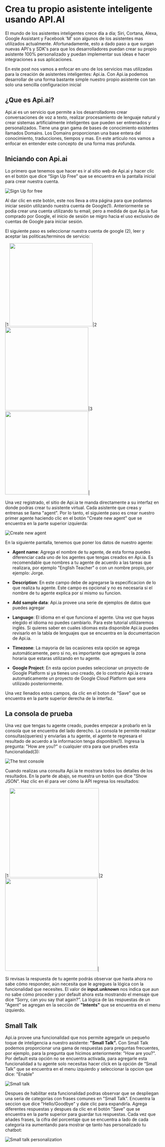# Crea tu propio asistente inteligente usando API.AI

El mundo de los asistentes inteligentes crece día a día; Siri, Cortana, Alexa, Google Assistant y Facebook 'M' son algunos de los asistentes mas utilizados actualmente. Afortunadamente, esto a dado paso a que surgan nuevas API's y SDK's para que los desarrolladores puedan crear su propio asistente 100% personalizado y puedan implementar sus ideas e hacer integraciones a sus aplicaciones.

En este post nos vamos a enfocar en uno de los servicios mas utilizadas para la creación de asistentes inteligentes: Api.ia.
Con Api.ia podemos desarrollar de una forma bastante simple nuestro propio asistente con tan solo una sencilla configuracion inicial

## ¿Que es Api.ai?

Api.ai es un servicio que permite a los desarrolladores crear conversaciones de voz a texto, realizar procesamiento de lenguaje natural y crear sistemas artificialmente inteligentes que pueden ser entrenados y personalizados. Tiene una gran gama de bases de conocimiento existentes llamados Domains. Los Domains proporcionan una base entera del conocimiento, traducciones, tiempos y mas. En este articulo nos vamos a enfocar en entender este concepto de una forma mas profunda.

## Iniciando con Api.ai

Lo primero que tenemos que hacer es ir al sitio web de Api.ai y hacer clic en el botón que dice “Sign Up Free” que se encuentra en la pantalla inicial para crear nuestra cuenta.

![Sign Up for free](https://lh3.googleusercontent.com/fXtRq1O2CKbDi3SomhX1Dni4FCHww4twNZHkW5M_rsX4ptCLCoPmC0c35LvGz5XqKPDFeYrxgEpf68wfLj-okp9lu9DaeUFdfvEEcf-rPDuFb6hf8UY4-sIJ8oYzoP7Pu0PK4sD1Yip14k3JMO7t3CGFRdv7PlDFRtgtIEIU0F-nl0oTrf-XIfnJKryWmNcqTY9apFAZ7W_u0kYGW3ptKhdbS8XDZINqnHcOKcT7GZIGcFW-5flYS340jc1QcwRZWJr68v2Jd_vUGdiUOxVJ0U_bwRL3hch2O8zsCA7wATKvX6ng4C6ms_PlJP3giGPPBa7XCuYWuOcaRskr6t_U_ne9AdSr4UpbmZ0GCpx9F3A8XHYtY5O7HbeahQ_9xGYTkqr_T4h-EeJf7YanAYK4AJleFnf2o37ul91QS6hqngO6xiF_e7cCFCB3CHiPQsjYyu9oI4MBxFCdJYGzbJedfXTiS6MjQbAwnzg8Hruwc8CybIAfZqi6TtcJ2UGHKGm1t6P4kyeBMmSZx5um33eBC9cPOhNdFLlq3i6wWpATIo9U_tmBCUsCWFQoW5cPJQ=w2734-h1312 "Sign Up for free")

Al dar clic en este botón, este nos lleva a otra página para que podamos iniciar sesión utilizando nuestra cuenta de Google(1). Anteriormente se podia crear una cuenta utilizando tu email, pero a medida de que Api.ia fue comprado por Google, el inicio de sesión se migro hacia el uso exclusivo de cuentas de Google para  iniciar sesión. 

El siguiente paso es seleccionar nuestra cuenta de google (2), leer y aceptar las politicas/terminos de servicio:

|1 <img src="https://lh3.googleusercontent.com/p-EjUpMg_Goy5Cd-UvdkDGwSXI0P9dslhh5Bf5TOMe_ZWhKzC_CuaeztTu_jNq4UDjeDNqqtxz5q34e4WAtUWNu1JBIXZChKosS8HynT9KpMiNuxgsye7Q_GoaaQs4E0keKAlO7EqZQlgM1nMJCbt_UfXjzvVJWVbEt9e41RrANQvth7t5CZNBfB5h7zhhSN9_uMG_pakF-LsDGFL83R236aBZ-UUs24p_eP4xtyFSf8m821vwI5Qo-1uY9jfCrKmK99meQxxW-0heNc5CAUEz0SovMoca66cnt4hPxO5DmQB_mPIH5VzVZ6qLm9OG1_4L1cuWXhlpR9y8Ry4OjSPs_zlKDJRab0a3n1lZPgw8inJjoYTjtbFX19ciKqNvNqJ4_CwXvzLcqVu7kPiIGthqLEOYocsJJR9hw6XZ4tzAC5k2kFXXUYrMgpIR6Hie6Y2KnrBepOej20V-yBLF2bQuA4uojhXACCoETqcAlVREFXfyNo13yda9vVRLSyIjMR_gsY9Iy1kbs4eJmdbxHgEMx9ho02UroOlmp-Jp2ntXKW8ElXgHFtPOr7ZVPF7MGJRMbLXEfi=w2734-h1312" width="270">|2 <img src="https://lh3.googleusercontent.com/lA1bwuxcrOINXixpDXkMrT8FnsY4KS1_vjr8FDIaVOBpvvWdGPapzc4hR_-LnsTio5iiF9pE7T0Ezgz41z8N96unPrAhVahO3AflYAju24EqkU7nNBmELQE_zQ20RO0JEAw_Rg_7ADDbJhtg9KjrZDV2XJS_luo38SvxwJHMTPVUrw3j3AkJs6DYNDIh_QvIspN3MdVgSL21QYlwCU2G3LEifc8mEehH21YupwLTe7O-YQz6u3I0goOZqAMxMBrotQZ-6oFYs6x2iFMJkbh85xL6xT6-jShE9umd_Yjg-AAIjjxdhSTCztIlW4IURSZwXY4iFw4YU3mPo4N-hiETfTb6S3-2pANe-muCwrxn0PMpRCK6U1fK1qQin07pISdZ-d3nmmFGmwiN-fGw1D4tFUST0uXG0IngK4owmbeZL-H967ilZyT7AXbpx3UzPVtc-Fkz9m-JjL2pV8g0gs6tipCOLItTnpoaq6mougCCQieEtV7W6MfpQggNsv80Jcmk8AXsrWadiyZdQg0YjzTHU2NCM7jLTSLQfwNvdD4m4Rpb4O977yFbPKtchBMm0Q=w2776-h1358" width="270">|3 <img src="https://lh3.googleusercontent.com/4vCFCvD-EHzxU0X0HtxXsOr5kgPUMrkNO2iNgMzHM905RgZF1IkHxgWyFnzo0TfJm9I-4v3LkCgYwX2l8c5BxTaifLdIG2gELPRgtyifCARIeH-k_OQiCQcs1a8xnGsr_gLvqVITXXY_LqmCodNitQkPlV9uv6vdQkmxF29keUG3t4QTtiMlQ19Him6O6-tMB3G8CGJaA2QtVXojMJrg6xQbncku4IlrbzvoJwHHRCS13coqvJrET8VLhpdey3oRPApsZduCBnanKe3RYiYGKOISOG0FKRAO5RM_t0LQTddkn3wVhKyaHJry011efFMKcqjUN_dk8iAWLuWmzowVvt01LV5mRVMijgqzBDr92c7ell6t-ExuwIT62ZSss9InehRa9NH7MLjaaSsrybKXjz3fPWRVNKywy1OteSlA6XiDFt7FjjXRycBsI7C38bxJLrFhN_-faWAGQMaDbbtY7Bj-Xp6hz2BJ-Svg215mC7UxLENSYexhQusK6epdx0CwHH2F4XlPuzCc14DyLN1xdJmBYvpcljRjKChzRUo2ij2IjLGHVedK7ig9XZdNUg=w2734-h1312" width="270">|

Una vez registrado, el sitio de Api.ia te manda directamente a su interfaz en donde podras crear tu asistente virtual. Cada asistente que creas y entrenas se llama "agent". Por lo tanto, el siguiente paso es crear nuestro primer agente haciendo clic en el botón "Create new agent" que se encuentra en la parte superior izquierda:

![Create new agent](https://lh3.googleusercontent.com/oXkI_QHvh8hL2JqFFN_QIg5dA4F4jHw4oha5ryrwq-DABY29v_F9ye8M-ovxNB1un4OZueRSNT2v89OSNe0NEnmSUSyP8llALLY5J4KO2bZ1LXdzRD-ieA9RtB24tZ4i7ltmKrqYdvR6ogcGMji32KsYomSF3W0qLobLKfqBdmdLP5UhrMAlAWLAJGM_oenZx81ONx1bUW4ZJyHtkjOs7JA0WYdV638XAtyKuOl6Qv83TBUzF3M4drrS5UY-C5QPFOUTY8onbDybPcZC9q4XkoRYyJWkmE8qCbe2l5tB-_3AFSkzIEYsYSawIFVZVouLJE7-PqoAtWZGiaBs3jxZBgUQSagKEA1nPCtNrWncPpdwhvMybg466LUplQEqtB02KrvmYuK3JGBF0Q3w_ZOZuUAv2SP0CYvch8L4ePhKhuM1HYYL8IPyzuLCRhLkV0CUSQJ0J0RZwv6ETdKlU6QJ0sVQtn6975pvM2HkaUFxY4SESMQdcL7RdPBjeDA1WSJWSocWy-mkUL6SfTYhMqZBOrFdBU3riPwB-8ij6cmPvHureea_AVHuxDUEMNIgVg=w2776-h1358 "Create new agent")

En la siguiente pantalla, tenemos que poner los datos de nuestro agente:

* **Agent name**:  Agrega el nombre de tu agente, de esta forma puedes diferenciar cada uno de los agentes que tengas creados en Api.ia. Es recomendable que nombres a tu agente de acuerdo a las tareas que realizara, por ejemplo "English Teacher" o con un nombre propio, por ejemplo: Jorge.

* **Description**: En este campo debe de agregarse la especificacion de lo que realiza tu agente. Este campo es opcional y no es necesaria si el nombre de tu agente explica por sí mismo su funcion.

* **Add sample data**: Api.ia provee una serie de ejemplos de datos que puedes agregar

* **Language**: El idioma en el que funciona el agente. Una vez que hayas elegido el idioma no puedes cambiarlo. Para este tutorial utilizaremos inglés. Si quieres saber en cuales idiomas esta disponible Api.ia puedes revisarlo en la tabla de lenguajes que se encuentra en la documentacion de Api.ia.

* **Timezone**: La mayoria de las ocasiones esta opción se agrega automáticamente, pero si no, es importante que agregues la zona horaria que estaras utilizando en tu agente.

* **Google Project**: En esta opcion puedes seleccionar un proyecto de Google Platform si ya tienes uno creado, de lo contrario Api.ia creara automaticamente un proyecto de Google Cloud Platform que sera utilizado posteriormente.

Una vez llenados estos campos, da clic en el boton de "Save" que se encuentra en la parte superior derecha de la interfaz. 

## La consola de prueba

Una vez que tengas tu agente creado, puedes empezar a probarlo en la consola que se encuentra del lado derecho. La consola te permite realizar consultas(queries) y enviarlas a tu agente, el agente te regresara el resultado de acuerdo a la informacion tenga disponible(1). Ingresa la pregunta: "How are you?" o cualquier otra para que pruebes esta funcionalidad(3): 

![The test console](https://lh3.googleusercontent.com/ttpNJMAXSWtvwCLBorAQzcpBFk81fng7QVJGt8Z5PKuFjBimtMhZR5d6AVIPyL6wlbXvE3sRF4e3trjMH5GyLaUEsjmRiZ3AVEP6CX7nZELhsmRxywdB94Mhk4ADikFgo0J8SOSYei9WIAq7-ttmYmt-6E6W87liyJdQpxO6bB2l4yG7diW7cmqHwkyuA3jDWIMYsnytwEdhoEFSNH_UqYP48nHsL5a6JQlhP9y4y6hdgSMeL4WqmKhXS0pWDkz4tnB_VGOE9FVSQPykPwfhOJh3Rp-R7WecHN6mWzHT5a3OxJFTVvGA1Cu66tbmFwrWyJS24sSYKzqPeOGXhyiXxlhCTcQLo886BVhThZ8NT4KX21hWomLg4aage1t8aoRHwGwyFwWinl_UdsoLGGD5McwIf31pIem2sw-PVqieCVdGfZUxmLI2oTT3dNvyMnmRUWt6Wo1PQSLOQ-44LhRtZPnIxj7CbIcnib00wqZTqrQ5dncj5PzM7o_74_F4zefXC7Sw2ngFrpQckM996mUB6rc63_edqKA0jQvPoV7G35CVTfbStecuGbRBAQWwrA=w2776-h1358 "The test console")

Cuando realizas una consulta Api.ia te mostrara todos los detalles de los resultados. En la parte de abajo, se muestra un botón que dice "Show JSON". Haz clic en él para ver cómo la API regresa los resultados:

|1 <img src="https://lh3.googleusercontent.com/IC-7gm72T813PDdzePRP0pnjZTmnkWU7VhhwmSaHRQUqMBxGBm-IJeXlZ30B9YHlY3Xz5nccBhBy8d9g18pW6P6bvi9ma-JoqWw1-q4Liur6IyMd3lGNRUOuZjreZPEk1m5ibfDe4bZ1i7m0We-eijTrBcQ5uKao0DdpGdnIgIiMXCnOaFXR9V7uD-TzXTTQTgjN6AOA_WOsTispiTblfE2LWLaBRe8GQjGSW3vn2CXAe4sxk4WR00tsJUO7g3az0NhQvGGrlG5S8gFm-aJvHc95WHw0q0HrSF0znhSa8xB3TlE-gnitWYwMuX9TiugYU3YdZvi2fn9IzjB--bEHiH6PC47R-HXTOFjdk3x3M4nPNG6b2oKrKU-s2NQbgwKm4V4_m2y2QSc8yGgW79QcU_4UZrfhzhdbWXlzVxqfo3LeTAnyIxUP7KYOCh_tJOwY_KAe9S8mzEXhCvf6OaRLkmZWW6cbUFw6OsGRDG5_Xs5fdsEkVwL-9aRqvsTpcXzx5iSQROPhrgj-AQNBkrmzgk-T4RgoRXBiUDvCBZ1H7uh0YBYR4labc8rWwCCJxw=w2776-h1358" width="290">|2 <img src="https://lh3.googleusercontent.com/dWZvC9SDyRYr7BGtowpuFdXHT5RBvpD5tFS378lKQsNR8sFvU6MOu2iFUWub1LrQLBv0eQgevBuIA7YIWDg19toTy9St0IIO_jqr4o7fufB9k3M19MjYIH-ebDBbVuXsgJXz-A067t7G8ei9j7juBCTYDf-rbnv9e4a9-TQZmYMzECJnYZyxxkS9NwFtvNRbiS-YgRfd25UJD8Bzg70ik9WGtgfOeELHMGOvxJVWcrS6QCSltDkQVqKlI8yPpk_azzZF70KSudQyJSSaTTEbxqZd9IrUv3m2QSMXBN0YH-Bn_bRUEMu8ZfETRGz0mEbeCP2YBQKo3HZSot24FTXqE_F-dGGGlGVdin48fiYr30MSH-SOCX7liW4MIaH3smXyhgx3RFyXD-LLUNe76pctUCC7IRj6t0UzWJTW3uj8-sVdJ-vFYJB7MSCoOXRGz7S9k0uUCBP5W44JB8bZKz5HTF2wVOXKClpBSuQIOUAro_oJy2g-XScofmJG9M87yfG4ZAMijX2zyjPQVJpYQBipuCSyVq-NqgoMZySLsXZa5qGqlIl1gma2Oz7kfsJY9Q=w2776-h1358" width="300">|

Si revisas la respuesta de tu agente podrás observar que hasta ahora no sabe cómo responder, aún necesita que le agregues la lógica con la funcionalidad que necesites. El valor de **input.unknown** nos indica que aun no sabe cómo proceder y por default ahora esta mostrando el mensaje que dice “Sorry, can you say that again?”. La lógica de las respuestas de un "Agent" se agregan en la sección de **"Intents"** que se encuentra en el menu izquierdo.

## Small Talk

Api.ia provee una funcionalidad que nos permite agregarle un pequeño toque de inteligencia a nuestro asistente: **"Small Talk".**  Con Small Talk podemos proporcionar una gama de respuestas para preguntas frecuentes, por ejemplo, para la pregunta que hicimos anteriormente: "How are you?". Por default esta opción no se encuentra activada, para agregarle esta funcionalidad a tu agente solo necesitas hacer click en la opción de “Small Talk” que se encuentra en el menu izquierdo y seleccionar la opcion que dice: "Enable"

![Small talk](https://lh3.googleusercontent.com/9t5YmUv5Wv4YX0p_uDqQC_np76wEMbCeQw2yyvlA7bfxoM4_zwbihlr-By2PZhFacYlLyQ4SZEK4rhMzzPq15kXDcQzyXpUZlvdB6siDhVnKdHQvY4znLwH-3hnTGniGHExzOFET7_yoDQ5tuwuRSEpmX6_7EUUZ9O-HsFMij4bJhXhA7w6h2-k-akO28hPMdb61YMzcQbv9irTX5sW0RrWHsDF-eygLfxQf_JO9ELItowY9npcVT0hugxBS4WHrzc-qvtCvkNA2afBwCcNGCghVBHKlVlRoQ-cc-M8G536SpOc3ipqwx5ACjMYCdiHBJtjI5kR6GPN62TV_erKfSHGChwe6wOjEJnOWJ10CRYe6DJ8Rwvha29F3rFVrAVwmqpgieaVALckUj8gMDdzd1JGNvxBDD3ULZNEKpaViLIA1Hemf8tOGdppuQwsEPrs3yheKZyPXwNsGFQNRO1t0yfpTzp-uplMYns_WVQKso01t3PVD7TLOqOLlrF0uPN47G0lE9G3fMG8LU-ZB0XFtskvIPz5bEDnGlWGz0iZyifQthuWDSmorr5iKu0Gc6Q=w2734-h1312 "Small Talk")

Despues de habilitar esta funcionalidad podras observar que se despliegan una seria de categorías con frases comunes en "Small Talk". Encuentra la seccion que dice "Hello/Goodbye" y dale clic para expandirla. Agrega diferentes respuestas y despues da clic en el botón "Save" que se encuentra en la parte superior para guardar tus respuestas. Cada vez que añades frases, la cifra del porcentaje que se encuentra a lado de cada categoría ira aumentando para mostrar qe tanto has personalizado tu chatbot:

![Small talk personalization](https://lh3.googleusercontent.com/5Nlu5DSv5wTEIyeCjLm6p7kLThtMybyHBQ87dQs---eSLHzupfsr2Wznc_al09uaJspy-CTuqtnEtDSA3SJp0U7PHC1ptLKQYdLLEy5U4QFa1F2Y0C3t5Y0pZMU1WmfQBI741ooe0k-rkZ4DXb1yeMDVUDH-s7UWamAg0cpD2eBbvHQxBayO93MJy35r6badJMTuE3TyYRZM9rJIU-o--B-GPuOrOlU9Uv6X2ZMG9Itnoj1vaUv_lSvsX48LRwM7R4XxyAvqAhEjxev6qwv3h2RxzVdnVidRWr1VN5U7xMSTWQHMObTGdxlw6p8OAeiiA7sssgLkbFHeCeYK81Zp0eiOFP3uY5ZgoWJhmIquOvdzAmODbfJxMXY0KnUJYYTr1Ylttf06IDK3HW3DUERIiZuauHCZa_VHZnoEaMeKW_XJRB5KHz90nz3BWTa8jKra1uGYRmVR_hO3Rzuj_VgUKyhdRi-yzp0dnTvyMpc8w5EjAUxsY0WvclCjUFtYRdFz3U8iU9lAkmQRTKwZxqLv9_vbvAB0DA1tqXNgooMZqWNptgS8_nuQ6lxSkChIxA=w2776-h1462 "Small talk personalization")

